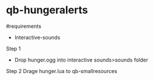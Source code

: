 # qb-hungeralerts
#requirements
- Interactive-sounds


Step 1
- Drop hunger.ogg into interactive sounds>sounds folder

Step 2
Drage hunger.lua to qb-smallresources
